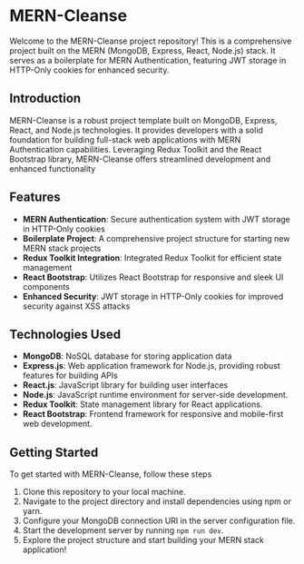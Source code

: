 # MERN-Cleanse

Welcome to the MERN-Cleanse project repository! This is a comprehensive project built on the MERN (MongoDB, Express, React, Node.js) stack. It serves as a boilerplate for MERN Authentication, featuring JWT storage in HTTP-Only cookies for enhanced security.

## Introduction

MERN-Cleanse is a robust project template built on MongoDB, Express, React, and Node.js technologies. It provides developers with a solid foundation for building full-stack web applications with MERN Authentication capabilities. Leveraging Redux Toolkit and the React Bootstrap library, MERN-Cleanse offers streamlined development and enhanced functionality

## Features

- **MERN Authentication**: Secure authentication system with JWT storage in HTTP-Only cookies
- **Boilerplate Project**: A comprehensive project structure for starting new MERN stack projects
- **Redux Toolkit Integration**: Integrated Redux Toolkit for efficient state management
- **React Bootstrap**: Utilizes React Bootstrap for responsive and sleek UI components
- **Enhanced Security**: JWT storage in HTTP-Only cookies for improved security against XSS attacks

## Technologies Used

- **MongoDB**: NoSQL database for storing application data
- **Express.js**: Web application framework for Node.js, providing robust features for building APIs
- **React.js**: JavaScript library for building user interfaces
- **Node.js**: JavaScript runtime environment for server-side development.
- **Redux Toolkit**: State management library for React applications.
- **React Bootstrap**: Frontend framework for responsive and mobile-first web development.

## Getting Started

To get started with MERN-Cleanse, follow these steps

1. Clone this repository to your local machine.
2. Navigate to the project directory and install dependencies using npm or yarn.
3. Configure your MongoDB connection URI in the server configuration file.
4. Start the development server by running `npm run dev`.
5. Explore the project structure and start building your MERN stack application!

